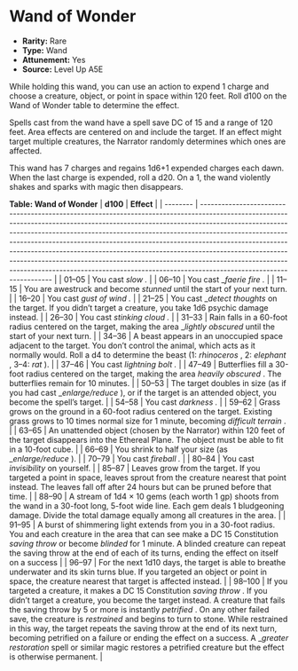 
# Wand of Wonder

* **Rarity:** Rare
* **Type:** Wand
* **Attunement:** Yes
* **Source:** Level Up A5E


While holding this wand, you can use an action to expend 1 charge and choose a creature, object, or point in space within 120 feet. Roll d100 on the Wand of Wonder table to determine the effect.

Spells cast from the wand have a spell save DC of 15 and a range of 120 feet. Area effects are centered on and include the target. If an effect might target multiple creatures, the Narrator randomly determines which ones are affected.

This wand has 7 charges and regains 1d6+1 expended charges each dawn. When the last charge is expended, roll a d20\. On a 1, the wand violently shakes and sparks with magic then disappears.

__**Table: Wand of Wonder**__
| **d100** | **Effect**                                                                                                                                                                                                                                                                                                                                                                                                                                                                                                                                                                                             |
| -------- | ------------------------------------------------------------------------------------------------------------------------------------------------------------------------------------------------------------------------------------------------------------------------------------------------------------------------------------------------------------------------------------------------------------------------------------------------------------------------------------------------------------------------------------------------------------------------------------------------------ |
| 01–05    | You cast _slow ._                                                                                                                                                                                                                                                                                                                                                                                                                                                                                                                                                                                      |
| 06–10    | You cast __faerie fire ._                                                                                                                                                                                                                                                                                                                                                                                                                                                                                                                                                                              |
| 11–15    | You are awestruck and become _stunned_  until the start of your next turn.                                                                                                                                                                                                                                                                                                                                                                                                                                                                                                                             |
| 16–20    | You cast _gust of wind ._                                                                                                                                                                                                                                                                                                                                                                                                                                                                                                                                                                              |
| 21–25    | You cast __detect thoughts_  on the target. If you didn’t target a creature, you take 1d6 psychic damage instead.                                                                                                                                                                                                                                                                                                                                                                                                                                                                                      |
| 26–30    | You cast _stinking cloud ._                                                                                                                                                                                                                                                                                                                                                                                                                                                                                                                                                                            |
| 31–33    | Rain falls in a 60-foot radius centered on the target, making the area __lightly obscured_ until the start of your next turn.                                                                                                                                                                                                                                                                                                                                                                                                                                                                          |
| 34–36    | A beast appears in an unoccupied space adjacent to the target. You don’t control the animal, which acts as it normally would. Roll a d4 to determine the beast (1: _rhinoceros_ , 2: _elephant_ , 3–4: _rat_ ).                                                                                                                                                                                                                                                                                                                                                                                        |
| 37–46    | You cast _lightning bolt ._                                                                                                                                                                                                                                                                                                                                                                                                                                                                                                                                                                            |
| 47–49    | Butterflies fill a 30-foot radius centered on the target, making the area _heavily obscured_ . The butterflies remain for 10 minutes.                                                                                                                                                                                                                                                                                                                                                                                                                                                                  |
| 50–53    | The target doubles in size (as if you had cast __enlarge/reduce_ ), or if the target is an attended object, you become the spell’s target.                                                                                                                                                                                                                                                                                                                                                                                                                                                             |
| 54–58    | You cast _darkness ._                                                                                                                                                                                                                                                                                                                                                                                                                                                                                                                                                                                  |
| 59–62    | Grass grows on the ground in a 60-foot radius centered on the target. Existing grass grows to 10 times normal size for 1 minute, becoming _difficult terrain_ .                                                                                                                                                                                                                                                                                                                                                                                                                                        |
| 63–65    | An unattended object (chosen by the Narrator) within 120 feet of the target disappears into the Ethereal Plane. The object must be able to fit in a 10-foot cube.                                                                                                                                                                                                                                                                                                                                                                                                                                      |
| 66–69    | You shrink to half your size (as __enlarge/reduce_ ).                                                                                                                                                                                                                                                                                                                                                                                                                                                                                                                                                  |
| 70–79    | You cast _fireball ._                                                                                                                                                                                                                                                                                                                                                                                                                                                                                                                                                                                  |
| 80–84    | You cast _invisibility_ on yourself.                                                                                                                                                                                                                                                                                                                                                                                                                                                                                                                                                                   |
| 85–87    | Leaves grow from the target. If you targeted a point in space, leaves sprout from the creature nearest that point instead. The leaves fall off after 24 hours but can be pruned before that time.                                                                                                                                                                                                                                                                                                                                                                                                      |
| 88–90    | A stream of 1d4 × 10 gems (each worth 1 gp) shoots from the wand in a 30-foot long, 5-foot wide line. Each gem deals 1 bludgeoning damage. Divide the total damage equally among all creatures in the area.                                                                                                                                                                                                                                                                                                                                                                                            |
| 91–95    | A burst of shimmering light extends from you in a 30-foot radius. You and each creature in the area that can see make a DC 15 Constitution _saving throw_  or become _blinded_  for 1 minute. A blinded creature can repeat the saving throw at the end of each of its turns, ending the effect on itself on a success                                                                                                                                                                                                                                                                                 |
| 96–97    | For the next 1d10 days, the target is able to breathe underwater and its skin turns blue. If you targeted an object or point in space, the creature nearest that target is affected instead.                                                                                                                                                                                                                                                                                                                                                                                                           |
| 98–100   | If you targeted a creature, it makes a DC 15 Constitution _saving throw_ . If you didn’t target a creature, you become the target instead. A creature that fails the saving throw by 5 or more is instantly _petrified_ . On any other failed save, the creature is _restrained_  and begins to turn to stone. While restrained in this way, the target repeats the saving throw at the end of its next turn, becoming petrified on a failure or ending the effect on a success. A __greater restoration_  spell or similar magic restores a petrified creature but the effect is otherwise permanent. |
